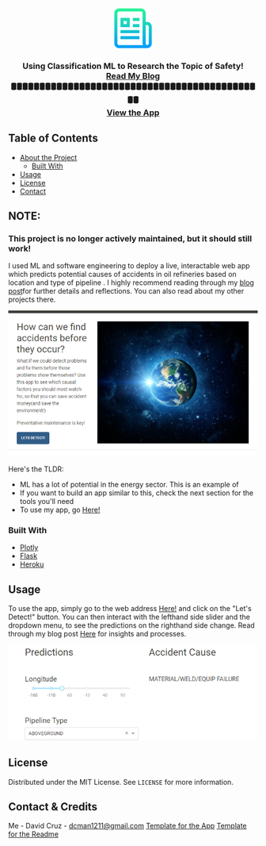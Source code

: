 
<!--
*** To see where I got my template from check this out!
*** https://github.com/rrherr/dash-template
*** https://github.com/othneildrew/Best-README-Template
-->





<!-- PROJECT SHIELDS -->
<!--
*** I'm using markdown "reference style" links for readability.
*** Reference links are enclosed in brackets [ ] instead of parentheses ( ).
*** See the bottom of this document for the declaration of the reference variables
*** for contributors-url, forks-url, etc. This is an optional, concise syntax you may use.
*** https://www.markdownguide.org/basic-syntax/#reference-style-links
-->




<!-- PROJECT LOGO -->
<br />
<p align="center">
  <a href="https://github.com/DAVIDCRUZ0202/Potential-Oil-Spill-Detection">
    <img src="logo.png" alt="Logo" width="80" height="80">
  </a>

  <h3 align="center"The Oil Spill Danger Detector</h3>

  <p align="center">
    Using Classification ML to Research the Topic of Safety!
    <br />
  <a href="https://davidcruz0202.github.io/2020-05-28-Classification-Project/">Read My Blog</a>
    <br />
  🛢️🛢️🛢️🛢️🛢️🛢️🛢️🛢️🛢️🛢️🛢️🛢️🛢️🛢️🛢️🛢️🛢️🛢️🛢️🛢️🛢️🛢️🛢️🛢️🛢️🛢️🛢️🛢️🛢️🛢️🛢️🛢️🛢️🛢️🛢️🛢️🛢️🛢️🛢️🛢️🛢️🛢️🛢️🛢️🛢️
    <br />
    <a href="https://oil-spill-danger-detector.herokuapp.com/">View the App</a>
  </p>
</p>



<!-- TABLE OF CONTENTS -->
## Table of Contents

* [About the Project](#about-the-project)
  * [Built With](#built-with)
* [Usage](#usage)
* [License](#license)
* [Contact](#contact)



<!-- ABOUT THE PROJECT -->

## NOTE: 
### This project is no longer actively maintained, but it should still work! 

I used ML and software engineering to deploy a live, interactable web app which predicts potential causes of accidents in oil refineries based on location and type of pipeline . I highly recommend reading through my [blog post](https://davidcruz0202.github.io/2020-05-28-Classification-Project/)for further details and reflections. You can also read about my other projects there. 

![Pic of App](/Oil-Detector/app_page.png)

Here's the TLDR:
* ML has a lot of potential in the energy sector. This is an example of
* If you want to build an app similar to this, check the next section for the tools you'll need
* To use my app, go [Here!](https://oil-spill-danger-detector.herokuapp.com/)


### Built With
* [Plotly](https://dash.plotly.com/)
* [Flask](https://flask.palletsprojects.com/en/1.1.x/)
* [Heroku](www.heroku.com)





<!-- USAGE EXAMPLES -->
## Usage

To use the app, simply go to the web address [Here!](https://oil-spill-danger-detector.herokuapp.com/) and click on the "Let's Detect!" button. You can then interact with the lefthand side slider and the dropdown menu, to see the predictions on the righthand side change. Read through my blog post [Here](https://davidcruz0202.github.io/2020-05-28-Classification-Project/) for insights and processes.

![Interact Page](/Oil-Detector/dropdown_and_slider.png)


<!-- LICENSE -->
## License

Distributed under the MIT License. See `LICENSE` for more information.



<!-- CONTACT -->
## Contact & Credits

Me - David Cruz - dcman1211@gmail.com
[Template for the App](https://github.com/rrherr/dash-template)
[Template for the Readme](https://github.com/othneildrew/Best-README-Template)


<!-- MARKDOWN LINKS & IMAGES -->
<!-- https://www.markdownguide.org/basic-syntax/#reference-style-links -->
[contributors-shield]: https://img.shields.io/github/contributors/othneildrew/Best-README-Template.svg?style=flat-square
[contributors-url]: https://github.com/othneildrew/Best-README-Template/graphs/contributors
[forks-shield]: https://img.shields.io/github/forks/othneildrew/Best-README-Template.svg?style=flat-square
[forks-url]: https://github.com/othneildrew/Best-README-Template/network/members
[stars-shield]: https://img.shields.io/github/stars/othneildrew/Best-README-Template.svg?style=flat-square
[stars-url]: https://github.com/othneildrew/Best-README-Template/stargazers
[issues-shield]: https://img.shields.io/github/issues/othneildrew/Best-README-Template.svg?style=flat-square
[issues-url]: https://github.com/othneildrew/Best-README-Template/issues
[license-shield]: https://img.shields.io/github/license/othneildrew/Best-README-Template.svg?style=flat-square
[license-url]: https://github.com/othneildrew/Best-README-Template/blob/master/LICENSE.txt
[linkedin-shield]: https://img.shields.io/badge/-LinkedIn-black.svg?style=flat-square&logo=linkedin&colorB=555
[linkedin-url]: https://linkedin.com/in/othneildrew
[product-screenshot]: images/screenshot.png
